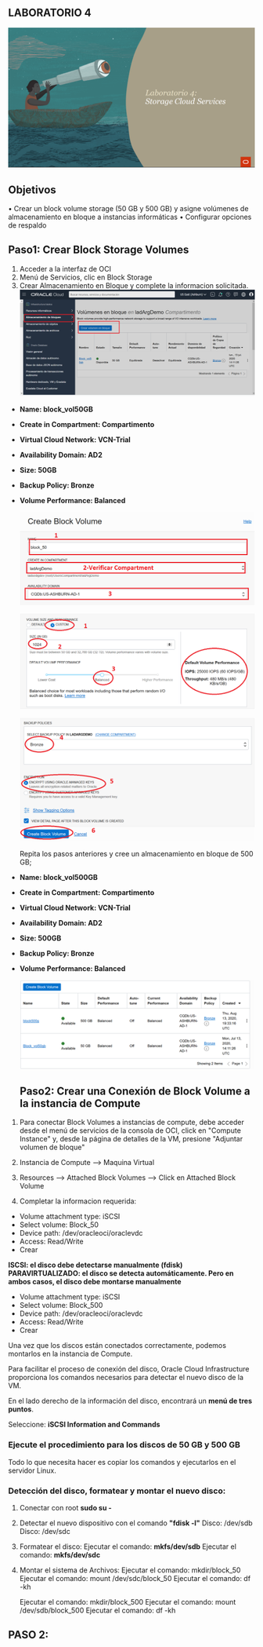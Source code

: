 ## LABORATORIO 4


  ![](./img1/98.png)

## Objetivos
• Crear  un block volume storage  (50 GB y 500 GB) y asigne volúmenes de almacenamiento en bloque a instancias informáticas
• Configurar opciones de respaldo

## Paso1: Crear Block Storage Volumes

1.	Acceder a la interfaz de OCI
2.	Menú de Servicios, clic en Block Storage
3.	Crear Almacenamiento en Bloque  y complete la informacion solicitada.
  ![](./img1/97.png)
  
    
  
* **Name: block_vol50GB**
* **Create in Compartment: Compartimento**
* **Virtual Cloud Network: VCN-Trial**
* **Availability Domain: AD2**
* **Size: 50GB**
* **Backup Policy: Bronze**
* **Volume Performance: Balanced**

  ![](./img1/96.png)
  
  ![](./img1/96a.png)
  
  ![](./img1/96b.png)
  
  Repita los pasos anteriores y cree un almacenamiento en bloque de 500 GB;
  
  
* **Name: block_vol500GB**
* **Create in Compartment: Compartimento**
* **Virtual Cloud Network: VCN-Trial**
* **Availability Domain: AD2**
* **Size: 500GB**
* **Backup Policy: Bronze**
* **Volume Performance: Balanced**


  ![](./img1/95.png)
  
  ## Paso2: Crear una Conexión de Block Volume a la instancia de Compute
  
1.	Para conectar Block Volumes a instancias de compute, debe acceder desde el menú de servicios de la consola de OCI, click en "Compute Instance" y, desde       la página de detalles de la VM, presione "Adjuntar volumen de bloque"
 
 
2. Instancia de Compute -->  Maquina Virtual 

3. Resources --> Attached Block Volumes --> Click en Attached Block Volume

4. Completar la informacion requerida: 

* Volume attachment type: iSCSI
* Select volume: Block_50
* Device path: /dev/oracleoci/oraclevdc
* Access: Read/Write
* Crear 

  
   
 **ISCSI: el disco debe detectarse manualmente (fdisk)
PARAVIRTUALIZADO: el disco se detecta automáticamente.
Pero en ambos casos, el disco debe montarse manualmente**
    
    
* Volume attachment type: iSCSI
* Select volume: Block_500
* Device path: /dev/oracleoci/oraclevdc
* Access: Read/Write
* Crear 

Una vez que los discos están conectados correctamente, podemos montarlos en la instancia de Compute.

Para facilitar el proceso de conexión del disco, Oracle Cloud Infrastructure proporciona los comandos necesarios para detectar el nuevo disco de la VM. 

En el lado derecho de la información del disco, encontrará un **menú de tres puntos**.

Seleccione: **iSCSI Information and Commands**

### Ejecute el procedimiento para los discos de 50 GB y 500 GB

Todo lo que necesita hacer es copiar los comandos y ejecutarlos en el servidor Linux.

### Detección del disco, formatear y montar el nuevo disco:

1. Conectar con root **sudo su -**

2. Detectar el nuevo dispositivo con el comando **"fdisk -l"**
   Disco: /dev/sdb     
   Disco: /dev/sdc
3. Formatear el disco: 
   Ejecutar el comando: **mkfs/dev/sdb**
   Ejecutar el comando: **mkfs/dev/sdc**
 
4. Montar el sistema de Archivos:
   Ejecutar el comando: mkdir/block_50
   Ejecutar el comando: mount /dev/sdc/block_50
   Ejecutar el comando: df -kh
   
   Ejecutar el comando: mkdir/block_500
   Ejecutar el comando: mount /dev/sdb/block_500
   Ejecutar el comando: df -kh
   
  ## PASO 2: 
   
  
   
   




         
  
  








